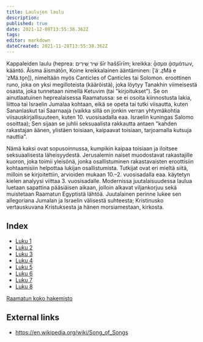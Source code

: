 ```yaml
---
title: Laulujen laulu
description: 
published: true
date: 2021-12-08T13:55:38.362Z
tags: 
editor: markdown
dateCreated: 2021-11-28T13:55:38.362Z
---
```


Kappaleiden laulu (heprea: שִׁיר ַשִּׁירִים šīr haššīrīm; kreikka: ᾆσμα ᾀσμάτων, kääntö. Âisma āismátōn, Koine kreikkalainen ääntäminen: [ˈäˑ.z̠Mä eˈzMä.to̞n]), nimeltään myös Canticles of Canticles tai Solomon. eroottinen runo, joka on yksi megilloteista (kääröistä), joka löytyy Tanakhin viimeisestä osasta, joka tunnetaan nimellä Ketuvim (tai "kirjoitukset"). Se on ainutlaatuinen heprealaisessa Raamatussa: se ei osoita kiinnostusta lakia, liittoa tai Israelin Jumalaa kohtaan, eikä se opeta tai tutki viisautta, kuten Sananlaskut tai Saarnaaja (vaikka sillä on jonkin verran yhtymäkohtia viisauskirjallisuuteen, kuten 10. vuosisadalla eaa. Israelin kuningas Salomo osoittaa); Sen sijaan se juhlii seksuaalista rakkautta antaen "kahden rakastajan äänen, ylistäen toisiaan, kaipaavat toisiaan, tarjoamalla kutsuja nauttia".

Nämä kaksi ovat sopusoinnussa, kumpikin kaipaa toisiaan ja iloitsee seksuaalisesta läheisyydestä. Jerusalemin naiset muodostavat rakastajille kuoron, joka toimii yleisönä, jonka osallistuminen rakastavaisten eroottisiin kohtaamisiin helpottaa lukijan osallistumista. Tutkijat ovat eri mieltä siitä, milloin se kirjoitettiin, arvioiden mukaan 10.–2. vuosisadalla eaa. käytetyn kielen analyysi viittaa 3. vuosisadalle. Modernissa juutalaisuudessa laulua luetaan sapattina pääsiäisen aikaan, jolloin alkavat viljankorjuu sekä muistetaan Raamatun Egyptistä lähtöä. Juutalainen perinne lukee sen allegoriana Jumalan ja Israelin välisestä suhteesta; Kristinusko vertauskuvana Kristuksesta ja hänen morsiamestaan, kirkosta.

## Index

- [Luku 1](/fi/Bible/Song_of_Solomon/1)
- [Luku 2](/fi/Bible/Song_of_Solomon/2)
- [Luku 3](/fi/Bible/Song_of_Solomon/3)
- [Luku 4](/fi/Bible/Song_of_Solomon/4)
- [Luku 5](/fi/Bible/Song_of_Solomon/5)
- [Luku 6](/fi/Bible/Song_of_Solomon/6)
- [Luku 7](/fi/Bible/Song_of_Solomon/7)
- [Luku 8](/fi/Bible/Song_of_Solomon/8)


[Raamatun koko hakemisto](/fi/index/bible)


## External links

- https://en.wikipedia.org/wiki/Song_of_Songs